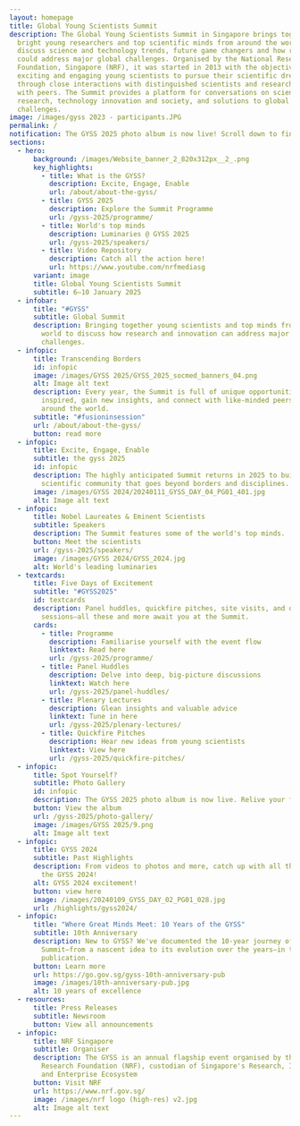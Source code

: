```yaml
---
layout: homepage
title: Global Young Scientists Summit
description: The Global Young Scientists Summit in Singapore brings together
  bright young researchers and top scientific minds from around the world to
  discuss science and technology trends, future game changers and how research
  could address major global challenges. Organised by the National Research
  Foundation, Singapore (NRF), it was started in 2013 with the objective of
  exciting and engaging young scientists to pursue their scientific dreams
  through close interactions with distinguished scientists and researchers, and
  with peers. The Summit provides a platform for conversations on science and
  research, technology innovation and society, and solutions to global
  challenges.
image: /images/gyss 2023 - participants.JPG
permalink: /
notification: The GYSS 2025 photo album is now live! Scroll down to find out more.
sections:
  - hero:
      background: /images/Website_banner_2_820x312px__2_.png
      key_highlights:
        - title: What is the GYSS?
          description: Excite, Engage, Enable
          url: /about/about-the-gyss/
        - title: GYSS 2025
          description: Explore the Summit Programme
          url: /gyss-2025/programme/
        - title: World's top minds
          description: Luminaries @ GYSS 2025
          url: /gyss-2025/speakers/
        - title: Video Repository
          description: Catch all the action here!
          url: https://www.youtube.com/nrfmediasg
      variant: image
      title: Global Young Scientists Summit
      subtitle: 6–10 January 2025
  - infobar:
      title: "#GYSS"
      subtitle: Global Summit
      description: Bringing together young scientists and top minds from around the
        world to discuss how research and innovation can address major global
        challenges.
  - infopic:
      title: Transcending Borders
      id: infopic
      image: /images/GYSS 2025/GYSS_2025_socmed_banners_04.png
      alt: Image alt text
      description: Every year, the Summit is full of unique opportunities to get
        inspired, gain new insights, and connect with like-minded peers from
        around the world.
      subtitle: "#fusioninsession"
      url: /about/about-the-gyss/
      button: read more
  - infopic:
      title: Excite, Engage, Enable
      subtitle: the gyss 2025
      id: infopic
      description: The highly anticipated Summit returns in 2025 to build a vibrant
        scientific community that goes beyond borders and disciplines.
      image: /images/GYSS 2024/20240111_GYSS_DAY_04_PG01_401.jpg
      alt: Image alt text
  - infopic:
      title: Nobel Laureates & Eminent Scientists
      subtitle: Speakers
      description: The Summit features some of the world's top minds.
      button: Meet the scientists
      url: /gyss-2025/speakers/
      image: /images/GYSS 2024/GYSS_2024.jpg
      alt: World's leading luminaries
  - textcards:
      title: Five Days of Excitement
      subtitle: "#GYSS2025"
      id: textcards
      description: Panel huddles, quickfire pitches, site visits, and dedicated poster
        sessions—all these and more await you at the Summit.
      cards:
        - title: Programme
          description: Familiarise yourself with the event flow
          linktext: Read here
          url: /gyss-2025/programme/
        - title: Panel Huddles
          description: Delve into deep, big-picture discussions
          linktext: Watch here
          url: /gyss-2025/panel-huddles/
        - title: Plenary Lectures
          description: Glean insights and valuable advice
          linktext: Tune in here
          url: /gyss-2025/plenary-lectures/
        - title: Quickfire Pitches
          description: Hear new ideas from young scientists
          linktext: View here
          url: /gyss-2025/quickfire-pitches/
  - infopic:
      title: Spot Yourself?
      subtitle: Photo Gallery
      id: infopic
      description: The GYSS 2025 photo album is now live. Relive your favourite moments.
      button: View the album
      url: /gyss-2025/photo-gallery/
      image: /images/GYSS 2025/9.png
      alt: Image alt text
  - infopic:
      title: GYSS 2024
      subtitle: Past Highlights
      description: From videos to photos and more, catch up with all the action from
        the GYSS 2024!
      alt: GYSS 2024 excitement!
      button: view here
      image: /images/20240109_GYSS_DAY_02_PG01_028.jpg
      url: /highlights/gyss2024/
  - infopic:
      title: "Where Great Minds Meet: 10 Years of the GYSS"
      subtitle: 10th Anniversary
      description: New to GYSS? We've documented the 10-year journey of the
        Summit—from a nascent idea to its evolution over the years—in this
        publication.
      button: Learn more
      url: https://go.gov.sg/gyss-10th-anniversary-pub
      image: /images/10th-anniversary-pub.jpg
      alt: 10 years of excellence
  - resources:
      title: Press Releases
      subtitle: Newsroom
      button: View all announcements
  - infopic:
      title: NRF Singapore
      subtitle: Organiser
      description: The GYSS is an annual flagship event organised by the National
        Research Foundation (NRF), custodian of Singapore's Research, Innovation
        and Enterprise Ecosystem
      button: Visit NRF
      url: https://www.nrf.gov.sg/
      image: /images/nrf logo (high-res) v2.jpg
      alt: Image alt text
---
```

